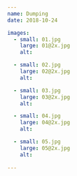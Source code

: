 ```yaml
---
name: Dumping
date: 2018-10-24

images: 
  - small: 01.jpg
    large: 01@2x.jpg
    alt: 

  - small: 02.jpg
    large: 02@2x.jpg
    alt: 

  - small: 03.jpg
    large: 03@2x.jpg
    alt: 

  - small: 04.jpg
    large: 04@2x.jpg
    alt: 

  - small: 05.jpg
    large: 05@2x.jpg
    alt:    
    
---
```


